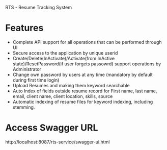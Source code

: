 RTS - Resume Tracking System

# Features
- Complete API support for all operations that can be performed through UI
- Secure access to the application by unique userid
- Create/Delete(InActivate)/Activate(from InActive state)/ResetPassword(if user forgets passowrd) support operations by Administrator
- Change own password by users at any time (mandatory by default during first time login)
- Upload Resumes and making them keyword searchable
- Auto Index of fields outside resume record for
    First name, last name, email, client name, client location, skills, source
- Automatic indexing of resume files for keyword indexing, including stemming.


# Access Swagger URL
http://localhost:8087/rts-service/swagger-ui.html
